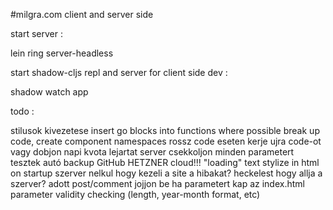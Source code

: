 #milgra.com client and server side

start server :

lein ring server-headless

start shadow-cljs repl and server for client side dev :

shadow watch app

todo :

stilusok kivezetese
insert go blocks into functions where possible
break up code, create component namespaces
rossz code eseten kerje ujra code-ot vagy dobjon napi kvota lejartat
server csekkoljon minden parametert
tesztek
autó backup GitHub
HETZNER cloud!!!
"loading" text stylize in html on startup
szerver nelkul hogy kezeli a site a hibakat?
heckelest hogy allja a szerver?
adott post/comment jojjon be ha parametert kap az index.html
parameter validity checking (length, year-month format, etc)